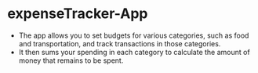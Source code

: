 # expenseTracker-App
+ The app allows you to set budgets for various categories, such as food and transportation, and track transactions in those categories.
+ It then sums your spending in each category to calculate the amount of money that remains to be spent.
